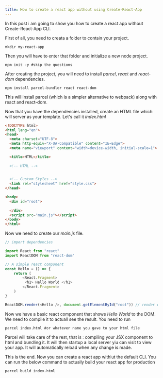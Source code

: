 ```yaml
---
title: How to create a react app without using Create-React-App
---
```


In this post i am going to show you how to create a react app without Create-React-App CLI.

First of all, you need to creata a folder to contain your project.
```shell
mkdir my-react-app
```
Then you will have to enter that folder and initialize a new node project.
```shell
npm init -y #skip the questions
```
After creating the project, you will need to install _parcel_, _react_ and _react-dom_ dependencies.
```shell
npm install parcel-bundler react react-dom
```
This will install parcel (which is a simpler alternative to webpack) along with react and react-dom.

Now that you have the dependencies installed, create an HTML file which will server as your template.
Let's call it _index.html_
```html
<!DOCTYPE html>
<html lang="en">
<head>
  <meta charset="UTF-8">
  <meta http-equiv="X-UA-Compatible" content="IE=Edge">
  <meta name="viewport" content="width=device-width, initial-scale=1">

  <title>HTML</title>
  
  <!-- HTML -->
  

  <!-- Custom Styles -->
  <link rel="stylesheet" href="style.css">
</head>

<body>
  <div id="root">
    
  </div>
  <script src="main.js"></script>
</body>
</html>
```
Now we need to create our _main.js_ file.
```javascript
// import dependencies

import React from "react"
import ReactDOM from "react-dom"

// A simple react component
const Hello = () => {
	return (
		<React.Fragment>
		 <h1> Hello World </h1>
		</React.Fragment>
	)
}

ReactDOM.render(<Hello />, document.getElementById("root")) // render element on div with ID of 'root'
```
Now we have a basic react component that shows _Hello World_ to the DOM.
We need to compile it to actuall see the result.
You need to run
```shell
parcel index.html #or whatever name you gave to your html file
```
Parcel will take care of the rest, that is : compiling your JSX component to html and bundling it. It will then startup a local server yiu can visit to view your app. It will automatically reload when any change is made.

This is the end. Now you can create a react app withiut the default CLI. 
You can run the below command to actually build your react app for production
```shell
parcel build index.html
```
